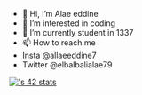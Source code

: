 - 👋 Hi, I’m Alae eddine
- 👀 I’m interested in coding
- 🌱 I’m currently student in 1337
- 📫 How to reach me 
- Insta @allaeeddine7
- Twitter @elbalbalialae79

[![<ael-balb>'s 42 stats](https://badge.mediaplus.ma/darkblue/<ael-balb>)](https://github.com/ael-balb/badge42)

<!---
ael-balb/ael-balb is a ✨ special ✨ repository because its `README.md` (this file) appears on your GitHub profile.
You can click the Preview link to take a look at your changes.
--->
